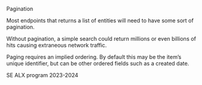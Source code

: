 Pagination

Most endpoints that returns a list of entities will need to have some sort of pagination.

Without pagination, a simple search could return millions or even billions of hits causing extraneous network traffic.

Paging requires an implied ordering. By default this may be the item’s unique identifier, but can be other ordered fields such as a created date.

SE ALX program 2023-2024
